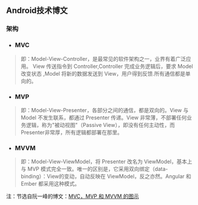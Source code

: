 ## Android技术博文

### 架构
* ### MVC
> 即：Model-View-Controller，是最常见的软件架构之一，业界有着广泛应用。
View 传送指令到 Controller,Controller 完成业务逻辑后，要求 Model 改变状态
,Model 将新的数据发送到 View，用户得到反馈.所有通信都是单向的。

* ### MVP
> 即：Model-View-Presenter，各部分之间的通信，都是双向的。View 与 Model 不发生联系，都通过 Presenter 传递。View 非常薄，不部署任何业务逻辑，称为"被动视图"（Passive View），即没有任何主动性，而 Presenter非常厚，所有逻辑都部署在那里。

* ### MVVM
> 即：Model-View-ViewModel，将 Presenter 改名为 ViewModel，基本上与 MVP 模式完全一致。唯一的区别是，它采用双向绑定（data-binding）：View的变动，自动反映在 ViewModel，反之亦然。Angular 和 Ember 都采用这种模式。

注：节选自阮一峰的博文：[MVC，MVP 和 MVVM 的图示](http://www.ruanyifeng.com/blog/2015/02/mvcmvp_mvvm.html)
